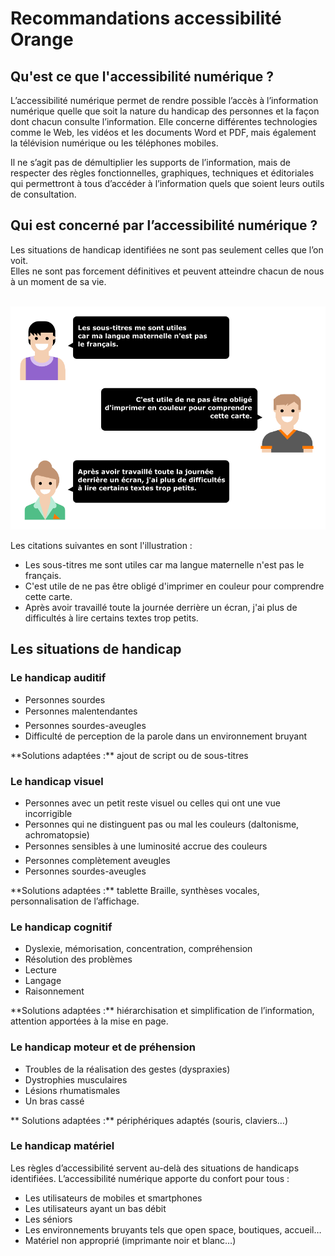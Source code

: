 # Recommandations accessibilité Orange

<script>$(document).ready(function () {
    setBreadcrumb([{"label":"Présentation"}]);
});</script>

## Qu'est ce que l'accessibilité numérique ?

L’accessibilité numérique permet de rendre possible l’accès à l’information numérique quelle que soit la nature du handicap des personnes et la façon dont chacun consulte l’information. Elle concerne différentes technologies comme le Web, les vidéos et les documents Word et PDF, mais également la télévision numérique ou les téléphones mobiles.

Il ne s’agit pas de démultiplier les supports de l’information, mais de respecter des règles fonctionnelles, graphiques, techniques et éditoriales qui permettront à tous d’accéder à l’information quels que soient leurs outils de consultation.

## Qui est concerné par l’accessibilité numérique&nbsp;?

Les situations de handicap identifiées ne sont pas seulement celles que l’on voit.   
Elles ne sont pas forcement définitives et peuvent atteindre chacun de nous à un moment de sa vie.

&nbsp;  
<img src="./images/chat.png" class="img-fluid">

<div class="sr-only">
    Les citations suivantes en sont l'illustration&nbsp;:
    <ul>
        <li>Les sous-titres me sont utiles car ma langue maternelle n'est pas le français.</li>
        <li>C'est utile de ne pas être obligé d'imprimer en couleur pour comprendre cette carte.</li>
        <li>Après avoir travaillé toute la journée derrière un écran, j'ai plus de difficultés à lire certains textes trop petits.</li>
    </ul>
</div>

## Les situations de handicap

### Le handicap auditif
<div class="axs-picto auditif">
    <ul>
        <li>Personnes sourdes</li>
        <li>Personnes malentendantes</li>
        <li>Personnes sourdes-aveugles</li>
        <li>Difficulté de perception de la parole dans un environnement bruyant</li>
    </ul>
**Solutions adaptées&nbsp;:** ajout de script ou de sous-titres
</div>

### Le handicap visuel

<div class="axs-picto visuel">
    <ul>
        <li>Personnes avec un petit reste visuel ou celles qui ont une vue incorrigible</li>
        <li>Personnes qui ne distinguent pas ou mal les couleurs (daltonisme, achromatopsie)</li>
        <li>Personnes sensibles à une luminosité accrue des couleurs</li>
        <li>Personnes complètement aveugles</li>
        <li>Personnes sourdes-aveugles</li>
    </ul>
    **Solutions adaptées&nbsp;:** tablette Braille, synthèses vocales, personnalisation de l’affichage.
</div>

### Le handicap cognitif
<div class="axs-picto cognitif">
    <ul>
        <li>Dyslexie, mémorisation, concentration, compréhension</li>
        <li>Résolution des problèmes</li> 
        <li>Lecture</li>
        <li>Langage</li>
        <li>Raisonnement</li>
    </ul>
**Solutions adaptées&nbsp;:** hiérarchisation et simplification de l’information, attention apportées à la mise en page.
</div>

### Le handicap moteur et de préhension
<div class="axs-picto physique">
    <ul>
        <li>Troubles de la réalisation des gestes (dyspraxies)</li> 
        <li>Dystrophies musculaires</li>
        <li>Lésions rhumatismales</li>
        <li>Un bras cassé</li>
    </ul>
** Solutions adaptées&nbsp;:** périphériques adaptés (souris, claviers…)
</div>

### Le handicap matériel
<div class="axs-picto materiel">
    Les règles d’accessibilité servent au-delà des situations de handicaps identifiées.  
    L’accessibilité numérique apporte du confort pour tous&nbsp;:    
    <ul>
        <li>Les utilisateurs de mobiles et smartphones</li>
        <li>Les utilisateurs ayant un bas débit</li>
        <li>Les séniors</li>
        <li>Les environnements bruyants tels que open space, boutiques, accueil…</li>
        <li>Matériel non approprié (imprimante noir et blanc…)</li>
    </ul>
</div>

<!--  This file is part of a11y-guidelines | Our vision of mobile & web accessibility guidelines and best practices, with valid/invalid examples.
 Copyright (C) 2016  Orange SA
 See the Creative Commons Legal Code Attribution-ShareAlike 3.0 Unported License for more details (LICENSE file). -->
